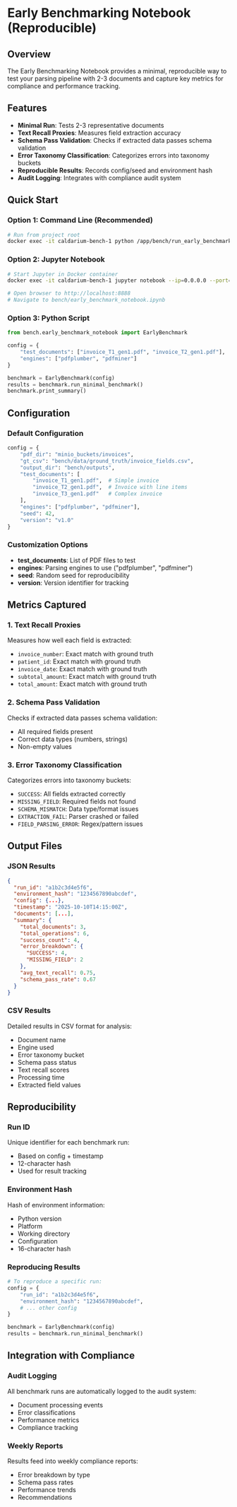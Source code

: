 # Early Benchmarking Notebook (Reproducible)

## Overview

The Early Benchmarking Notebook provides a minimal, reproducible way to test your parsing pipeline with 2-3 documents and capture key metrics for compliance and performance tracking.

## Features

- **Minimal Run**: Tests 2-3 representative documents
- **Text Recall Proxies**: Measures field extraction accuracy
- **Schema Pass Validation**: Checks if extracted data passes schema validation
- **Error Taxonomy Classification**: Categorizes errors into taxonomy buckets
- **Reproducible Results**: Records config/seed and environment hash
- **Audit Logging**: Integrates with compliance audit system

## Quick Start

### Option 1: Command Line (Recommended)
```bash
# Run from project root
docker exec -it caldarium-bench-1 python /app/bench/run_early_benchmark.py
```

### Option 2: Jupyter Notebook
```bash
# Start Jupyter in Docker container
docker exec -it caldarium-bench-1 jupyter notebook --ip=0.0.0.0 --port=8888 --no-browser --allow-root

# Open browser to http://localhost:8888
# Navigate to bench/early_benchmark_notebook.ipynb
```

### Option 3: Python Script
```python
from bench.early_benchmark_notebook import EarlyBenchmark

config = {
    "test_documents": ["invoice_T1_gen1.pdf", "invoice_T2_gen1.pdf"],
    "engines": ["pdfplumber", "pdfminer"]
}

benchmark = EarlyBenchmark(config)
results = benchmark.run_minimal_benchmark()
benchmark.print_summary()
```

## Configuration

### Default Configuration
```python
config = {
    "pdf_dir": "minio_buckets/invoices",
    "gt_csv": "bench/data/ground_truth/invoice_fields.csv",
    "output_dir": "bench/outputs",
    "test_documents": [
        "invoice_T1_gen1.pdf",  # Simple invoice
        "invoice_T2_gen1.pdf",  # Invoice with line items
        "invoice_T3_gen1.pdf"   # Complex invoice
    ],
    "engines": ["pdfplumber", "pdfminer"],
    "seed": 42,
    "version": "v1.0"
}
```

### Customization Options
- **test_documents**: List of PDF files to test
- **engines**: Parsing engines to use ("pdfplumber", "pdfminer")
- **seed**: Random seed for reproducibility
- **version**: Version identifier for tracking

## Metrics Captured

### 1. Text Recall Proxies
Measures how well each field is extracted:
- `invoice_number`: Exact match with ground truth
- `patient_id`: Exact match with ground truth
- `invoice_date`: Exact match with ground truth
- `subtotal_amount`: Exact match with ground truth
- `total_amount`: Exact match with ground truth

### 2. Schema Pass Validation
Checks if extracted data passes schema validation:
- All required fields present
- Correct data types (numbers, strings)
- Non-empty values

### 3. Error Taxonomy Classification
Categorizes errors into taxonomy buckets:
- `SUCCESS`: All fields extracted correctly
- `MISSING_FIELD`: Required fields not found
- `SCHEMA_MISMATCH`: Data type/format issues
- `EXTRACTION_FAIL`: Parser crashed or failed
- `FIELD_PARSING_ERROR`: Regex/pattern issues

## Output Files

### JSON Results
```json
{
  "run_id": "a1b2c3d4e5f6",
  "environment_hash": "1234567890abcdef",
  "config": {...},
  "timestamp": "2025-10-10T14:15:00Z",
  "documents": [...],
  "summary": {
    "total_documents": 3,
    "total_operations": 6,
    "success_count": 4,
    "error_breakdown": {
      "SUCCESS": 4,
      "MISSING_FIELD": 2
    },
    "avg_text_recall": 0.75,
    "schema_pass_rate": 0.67
  }
}
```

### CSV Results
Detailed results in CSV format for analysis:
- Document name
- Engine used
- Error taxonomy bucket
- Schema pass status
- Text recall scores
- Processing time
- Extracted field values

## Reproducibility

### Run ID
Unique identifier for each benchmark run:
- Based on config + timestamp
- 12-character hash
- Used for result tracking

### Environment Hash
Hash of environment information:
- Python version
- Platform
- Working directory
- Configuration
- 16-character hash

### Reproducing Results
```python
# To reproduce a specific run:
config = {
    "run_id": "a1b2c3d4e5f6",
    "environment_hash": "1234567890abcdef",
    # ... other config
}

benchmark = EarlyBenchmark(config)
results = benchmark.run_minimal_benchmark()
```

## Integration with Compliance

### Audit Logging
All benchmark runs are automatically logged to the audit system:
- Document processing events
- Error classifications
- Performance metrics
- Compliance tracking

### Weekly Reports
Results feed into weekly compliance reports:
- Error breakdown by type
- Schema pass rates
- Performance trends
- Recommendations

